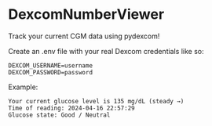 # DexcomNumberViewer

Track your current CGM data using pydexcom!

Create an .env file with your real Dexcom credentials like so:
```
DEXCOM_USERNAME=username
DEXCOM_PASSWORD=password
```
Example:
```
Your current glucose level is 135 mg/dL (steady →)
Time of reading: 2024-04-16 22:57:29
Glucose state: Good / Neutral
```

